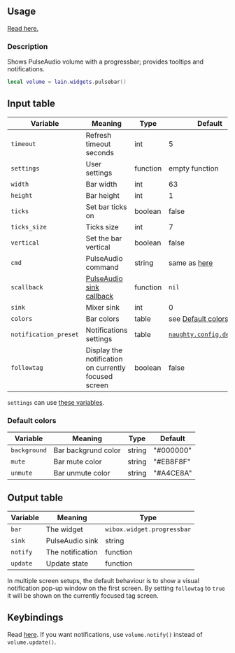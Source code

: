 ## Usage

[Read here.](https://github.com/copycat-killer/lain/wiki/Widgets#usage)

### Description

Shows PulseAudio volume with a progressbar; provides tooltips and notifications.

```lua
local volume = lain.widgets.pulsebar()
```

## Input table

Variable | Meaning | Type | Default
--- | --- | --- | ---
`timeout` | Refresh timeout seconds | int | 5
`settings` | User settings | function | empty function
`width` | Bar width | int | 63
`height` | Bar height | int | 1
`ticks` | Set bar ticks on | boolean | false
`ticks_size` | Ticks size | int | 7
`vertical` | Set the bar vertical | boolean | false
`cmd` | PulseAudio command | string | same as [here](https://github.com/copycat-killer/lain/wiki/pulseaudio)
`scallback` | [PulseAudio sink callback](https://github.com/copycat-killer/lain/wiki/pulseaudio/) | function | `nil`
`sink` | Mixer sink | int | 0
`colors` | Bar colors | table | see [Default colors](https://github.com/copycat-killer/lain/wiki/pulsebar#default-colors)
`notification_preset` | Notifications settings | table | [`naughty.config.defaults`](https://awesomewm.org/apidoc/libraries/naughty.html#config.defaults)
`followtag` | Display the notification on currently focused screen | boolean | false

`settings` can use [these variables](https://github.com/copycat-killer/lain/wiki/pulseaudio#settings-variables).

### Default colors

Variable | Meaning | Type | Default
--- | --- | --- | ---
`background` | Bar backgrund color | string | "#000000"
`mute` | Bar mute color | string | "#EB8F8F"
`unmute` | Bar unmute color | string | "#A4CE8A"

## Output table

Variable | Meaning | Type
--- | --- | ---
`bar` | The widget | `wibox.widget.progressbar`
`sink` | PulseAudio sink | string
`notify` | The notification | function
`update` | Update state | function

In multiple screen setups, the default behaviour is to show a visual notification pop-up window on the first screen. By setting `followtag` to `true` it will be shown on the currently focused tag screen.

## Keybindings

Read [here](https://github.com/copycat-killer/lain/wiki/pulseaudio#keybindings). If you want notifications, use `volume.notify()` instead of `volume.update()`.
